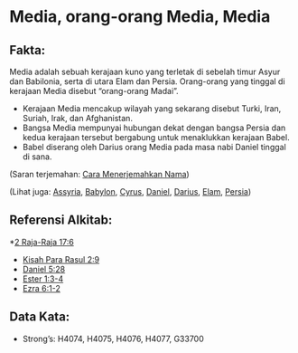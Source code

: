 # Media, orang-orang Media, Media

## Fakta:

Media adalah sebuah kerajaan kuno yang terletak di sebelah timur Asyur dan Babilonia, serta di utara Elam dan Persia. Orang-orang yang tinggal di kerajaan Media disebut “orang-orang Madai”.

* Kerajaan Media mencakup wilayah yang sekarang disebut Turki, Iran, Suriah, Irak, dan Afghanistan.
* Bangsa Media mempunyai hubungan dekat dengan bangsa Persia dan kedua kerajaan tersebut bergabung untuk menaklukkan kerajaan Babel.
* Babel diserang oleh Darius orang Media pada masa nabi Daniel tinggal di sana.

(Saran terjemahan: [Cara Menerjemahkan Nama](rc://en/ta/man/translate/translate-names))

(Lihat juga: [Assyria](../names/assyria.md), [Babylon](../names/babylon.md), [Cyrus](../names/cyrus.md), [Daniel](../names/daniel.md), [Darius](../names/darius.md), [Elam](../names/elam.md), [Persia](../names/persia.md))

## Referensi Alkitab:

*[2 Raja-Raja 17:6](rc://en/tn/help/2ki/17/06)
* [Kisah Para Rasul 2:9](rc://en/tn/help/act/02/09)
* [Daniel 5:28](rc://en/tn/help/dan/05/28)
* [Ester 1:3-4](rc://en/tn/help/est/01/03)
* [Ezra 6:1-2](rc://en/tn/help/ezr/06/01)

## Data Kata:

* Strong’s: H4074, H4075, H4076, H4077, G33700
